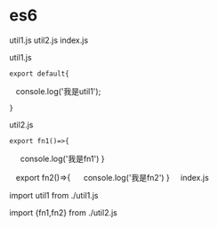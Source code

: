 # es6

util1.js util2.js index.js

util1.js
    
    export default{
    
      console.log('我是util1');
      
    }
    
util2.js

    export fn1()=>{
      console.log('我是fn1')
    }
    
    export fn2()=>{
      console.log('我是fn2')
    }
    
index.js

import util1 from ./util1.js

import {fn1,fn2} from ./util2.js

    
  
  
